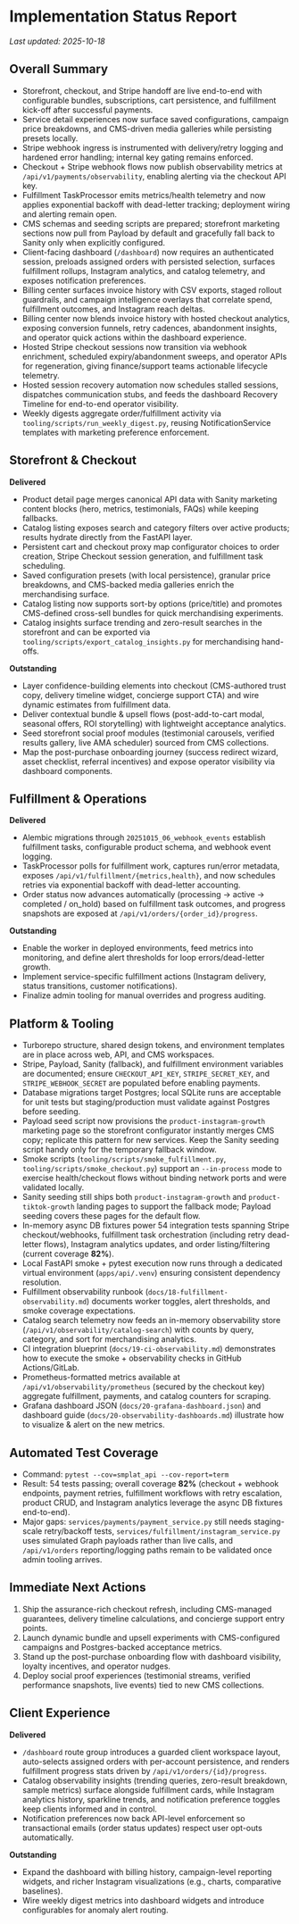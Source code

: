 # Implementation Status Report

_Last updated: 2025-10-18_

## Overall Summary
- Storefront, checkout, and Stripe handoff are live end-to-end with configurable bundles, subscriptions, cart persistence, and fulfillment kick-off after successful payments.
- Service detail experiences now surface saved configurations, campaign price breakdowns, and CMS-driven media galleries while persisting presets locally.
- Stripe webhook ingress is instrumented with delivery/retry logging and hardened error handling; internal key gating remains enforced.
- Checkout + Stripe webhook flows now publish observability metrics at `/api/v1/payments/observability`, enabling alerting via the checkout API key.
- Fulfillment TaskProcessor emits metrics/health telemetry and now applies exponential backoff with dead-letter tracking; deployment wiring and alerting remain open.
- CMS schemas and seeding scripts are prepared; storefront marketing sections now pull from Payload by default and gracefully fall back to Sanity only when explicitly configured.
- Client-facing dashboard (`/dashboard`) now requires an authenticated session, preloads assigned orders with persisted selection, surfaces fulfillment rollups, Instagram analytics, and catalog telemetry, and exposes notification preferences.
- Billing center surfaces invoice history with CSV exports, staged rollout guardrails, and campaign intelligence overlays that correlate spend, fulfillment outcomes, and Instagram reach deltas.
- Billing center now blends invoice history with hosted checkout analytics, exposing conversion funnels, retry cadences, abandonment insights, and operator quick actions within the dashboard experience.
- Hosted Stripe checkout sessions now transition via webhook enrichment, scheduled expiry/abandonment sweeps, and operator APIs for regeneration, giving finance/support teams actionable lifecycle telemetry.
- Hosted session recovery automation now schedules stalled sessions, dispatches communication stubs, and feeds the dashboard Recovery Timeline for end-to-end operator visibility.
- Weekly digests aggregate order/fulfillment activity via `tooling/scripts/run_weekly_digest.py`, reusing NotificationService templates with marketing preference enforcement.

## Storefront & Checkout
**Delivered**
- Product detail page merges canonical API data with Sanity marketing content blocks (hero, metrics, testimonials, FAQs) while keeping fallbacks.
- Catalog listing exposes search and category filters over active products; results hydrate directly from the FastAPI layer.
- Persistent cart and checkout proxy map configurator choices to order creation, Stripe Checkout session generation, and fulfillment task scheduling.
- Saved configuration presets (with local persistence), granular price breakdowns, and CMS-backed media galleries enrich the merchandising surface.
- Catalog listing now supports sort-by options (price/title) and promotes CMS-defined cross-sell bundles for quick merchandising experiments.
- Catalog insights surface trending and zero-result searches in the storefront and can be exported via `tooling/scripts/export_catalog_insights.py` for merchandising hand-offs.

**Outstanding**
- Layer confidence-building elements into checkout (CMS-authored trust copy, delivery timeline widget, concierge support CTA) and wire dynamic estimates from fulfillment data.
- Deliver contextual bundle & upsell flows (post-add-to-cart modal, seasonal offers, ROI storytelling) with lightweight acceptance analytics.
- Seed storefront social proof modules (testimonial carousels, verified results gallery, live AMA scheduler) sourced from CMS collections.
- Map the post-purchase onboarding journey (success redirect wizard, asset checklist, referral incentives) and expose operator visibility via dashboard components.

## Fulfillment & Operations
**Delivered**
- Alembic migrations through `20251015_06_webhook_events` establish fulfillment tasks, configurable product schema, and webhook event logging.
- TaskProcessor polls for fulfillment work, captures run/error metadata, exposes `/api/v1/fulfillment/{metrics,health}`, and now schedules retries via exponential backoff with dead-letter accounting.
- Order status now advances automatically (processing → active → completed / on_hold) based on fulfillment task outcomes, and progress snapshots are exposed at `/api/v1/orders/{order_id}/progress`.

**Outstanding**
- Enable the worker in deployed environments, feed metrics into monitoring, and define alert thresholds for loop errors/dead-letter growth.
- Implement service-specific fulfillment actions (Instagram delivery, status transitions, customer notifications).
- Finalize admin tooling for manual overrides and progress auditing.

## Platform & Tooling
- Turborepo structure, shared design tokens, and environment templates are in place across web, API, and CMS workspaces.
- Stripe, Payload, Sanity (fallback), and fulfillment environment variables are documented; ensure `CHECKOUT_API_KEY`, `STRIPE_SECRET_KEY`, and `STRIPE_WEBHOOK_SECRET` are populated before enabling payments.
- Database migrations target Postgres; local SQLite runs are acceptable for unit tests but staging/production must validate against Postgres before seeding.
- Payload seed script now provisions the `product-instagram-growth` marketing page so the storefront configurator instantly merges CMS copy; replicate this pattern for new services. Keep the Sanity seeding script handy only for the temporary fallback window.
- Smoke scripts (`tooling/scripts/smoke_fulfillment.py`, `tooling/scripts/smoke_checkout.py`) support an `--in-process` mode to exercise health/checkout flows without binding network ports and were validated locally.
- Sanity seeding still ships both `product-instagram-growth` and `product-tiktok-growth` landing pages to support the fallback mode; Payload seeding covers these pages for the default flow.
- In-memory async DB fixtures power 54 integration tests spanning Stripe checkout/webhooks, fulfillment task orchestration (including retry dead-letter flows), Instagram analytics updates, and order listing/filtering (current coverage **82%**).
- Local FastAPI smoke + pytest execution now runs through a dedicated virtual environment (`apps/api/.venv`) ensuring consistent dependency resolution.
- Fulfillment observability runbook (`docs/18-fulfillment-observability.md`) documents worker toggles, alert thresholds, and smoke coverage expectations.
- Catalog search telemetry now feeds an in-memory observability store (`/api/v1/observability/catalog-search`) with counts by query, category, and sort for merchandising analytics.
- CI integration blueprint (`docs/19-ci-observability.md`) demonstrates how to execute the smoke + observability checks in GitHub Actions/GitLab.
- Prometheus-formatted metrics available at `/api/v1/observability/prometheus` (secured by the checkout key) aggregate fulfillment, payments, and catalog counters for scraping.
- Grafana dashboard JSON (`docs/20-grafana-dashboard.json`) and dashboard guide (`docs/20-observability-dashboards.md`) illustrate how to visualize & alert on the new metrics.

## Automated Test Coverage
- Command: `pytest --cov=smplat_api --cov-report=term`
- Result: 54 tests passing; overall coverage **82%** (checkout + webhook endpoints, payment retries, fulfillment workflows with retry escalation, product CRUD, and Instagram analytics leverage the async DB fixtures end-to-end).
- Major gaps: `services/payments/payment_service.py` still needs staging-scale retry/backoff tests, `services/fulfillment/instagram_service.py` uses simulated Graph payloads rather than live calls, and `/api/v1/orders` reporting/logging paths remain to be validated once admin tooling arrives.

## Immediate Next Actions
1. Ship the assurance-rich checkout refresh, including CMS-managed guarantees, delivery timeline calculations, and concierge support entry points.
2. Launch dynamic bundle and upsell experiments with CMS-configured campaigns and Postgres-backed acceptance metrics.
3. Stand up the post-purchase onboarding flow with dashboard visibility, loyalty incentives, and operator nudges.
4. Deploy social proof experiences (testimonial streams, verified performance snapshots, live events) tied to new CMS collections.

## Client Experience
**Delivered**
- `/dashboard` route group introduces a guarded client workspace layout, auto-selects assigned orders with per-account persistence, and renders fulfillment progress stats driven by `/api/v1/orders/{id}/progress`.
- Catalog observability insights (trending queries, zero-result breakdown, sample metrics) surface alongside fulfillment cards, while Instagram analytics history, sparkline trends, and notification preference toggles keep clients informed and in control.
- Notification preferences now back API-level enforcement so transactional emails (order status updates) respect user opt-outs automatically.

**Outstanding**
- Expand the dashboard with billing history, campaign-level reporting widgets, and richer Instagram visualizations (e.g., charts, comparative baselines).
- Wire weekly digest metrics into dashboard widgets and introduce configurables for anomaly alert routing.
